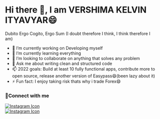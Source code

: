 
<h1 >Hi there 👋, I am VERSHIMA KELVIN ITYAVYAR😄</h1>

Dubito Ergo Cogito, Ergo Sum (I doubt therefore I think, I think therefore I am)

- 🔭 I’m currently working on Developing myself
- 🌱 I’m currently learning everything
- 👯 I’m looking to collaborate on anything that solves any problem
- 💬 Ask me about writing clean and structured code
- 📫 2022 goals: Build at least 10 fully functional apps, contribute more to open source, release another version of Easypass😄(been lazy about it)
- ⚡ Fun fact: I enjoy taking risk thats why i trade Forex😄

### 🤝Connect with me

<div class="social-icons-image">
                <a href="http://www.instagram.com">
                    <img src="http://i.imgur.com/tXSoThF.png" alt="Instagram Icon">
                </a>
            </div>
  <div class="social-icons-image">
                <a href="http://www.instagram.com">
                    <img src="http://i.imgur.com/tXSoThF.png" alt="Instagram Icon">
                </a>
            </div>

